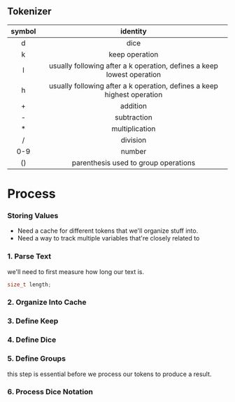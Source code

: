 

## Tokenizer

| symbol | identity |
| :----: | :------: |
| d | dice |
| k | keep operation |
| l | usually following after a k operation, defines a keep lowest operation |
| h | usually following after a k operation, defines a keep highest operation |
| + | addition |
| - | subtraction |
| * | multiplication |
| / | division |
| 0-9 | number |
| () | parenthesis used to group operations |


# Process

### Storing Values
- Need a cache for different tokens that we'll organize stuff into.
- Need a way to track multiple variables that're closely related to


### 1. Parse Text

we'll need to first measure how long our text is.
```c
size_t length;
```

### 2. Organize Into Cache

### 3. Define Keep

### 4. Define Dice

### 5. Define Groups
this step is essential before we process our tokens to produce a result.


### 6. Process Dice Notation
